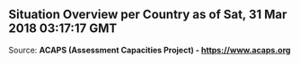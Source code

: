 ## Situation Overview per Country as of Sat, 31 Mar 2018 03:17:17 GMT

Source: **ACAPS (Assessment Capacities Project) - https://www.acaps.org**